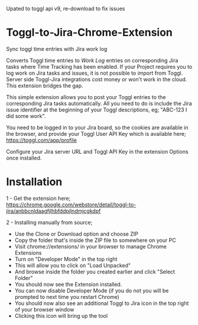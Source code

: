 Upated to toggl api v9, re-download to fix issues

# Toggl-to-Jira-Chrome-Extension
Sync toggl time entries with Jira work log


Converts Toggl time entries to *Work Log* entries on corresponding Jira tasks where Time Tracking has been enabled.
If your Project requires you to log work on Jira tasks and issues, it is not possible to import from Toggl. Server side Toggl-Jira integrations cost money or won't work in the cloud. This extension bridges the gap.

This simple extension allows you to post your Toggl entries to the corresponding Jira tasks automatically. All you need to do is include the Jira issue identifier at the beginning of your Toggl descriptions, eg; "ABC-123 I did some work".

You need to be logged in to your Jira board, so the cookies are available in the browser, and provide your Toggl User API Key which is available here; https://toggl.com/app/profile

Configure your Jira server URL and Toggl API Key in the extension Options once installed.

# Installation

1 - Get the extension here;
https://chrome.google.com/webstore/detail/toggl-to-jira/anbbcnldaagfjlhbfddpjlndmjcgkdpf

2 - Installing manually from source;

- Use the Clone or Download option and choose ZIP
- Copy the folder that's inside the ZIP file to somewhere on your PC
- Visit chrome://extensions/ in your browser to manage Chrome Extensions
- Turn on "Developer Mode" in the top right
- This will allow you to click on "Load Unpacked"
- And browse inside the folder you created earlier and click "Select Folder"
- You should now see the Extension installed.
- You can now disable Developer Mode (if you do not you will be prompted to next time you restart Chrome)
- You should now also see an additional Toggl to Jira icon in the top right of your browser window
- Clicking this icon will bring up the tool
